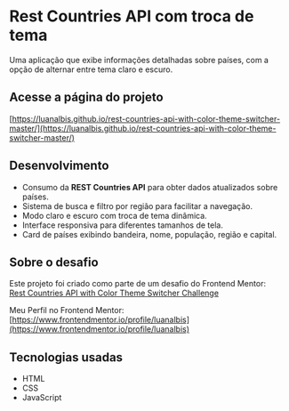 # Rest Countries API com troca de tema

Uma aplicação que exibe informações detalhadas sobre países, com a opção de alternar entre tema claro e escuro.

## Acesse a página do projeto  
[https://luanalbis.github.io/rest-countries-api-with-color-theme-switcher-master/](https://luanalbis.github.io/rest-countries-api-with-color-theme-switcher-master/)

## Desenvolvimento

- Consumo da **REST Countries API** para obter dados atualizados sobre países.  
- Sistema de busca e filtro por região para facilitar a navegação.  
- Modo claro e escuro com troca de tema dinâmica.  
- Interface responsiva para diferentes tamanhos de tela.  
- Card de países exibindo bandeira, nome, população, região e capital.  

## Sobre o desafio

Este projeto foi criado como parte de um desafio do Frontend Mentor:  
[Rest Countries API with Color Theme Switcher Challenge](https://www.frontendmentor.io/challenges/rest-countries-api-with-color-theme-switcher-5cacc469fec04111f7b848ca)

Meu Perfil no Frontend Mentor:  
[https://www.frontendmentor.io/profile/luanalbis](https://www.frontendmentor.io/profile/luanalbis)

## Tecnologias usadas

- HTML  
- CSS  
- JavaScript
